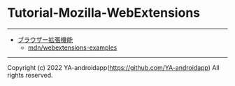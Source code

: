 # Tutorial-Mozilla-WebExtensions

---

* [ブラウザー拡張機能](https://developer.mozilla.org/ja/docs/Mozilla/Add-ons/WebExtensions)
  * [mdn/webextensions-examples](https://github.com/mdn/webextensions-examples)

---

Copyright (c) 2022 YA-androidapp(https://github.com/YA-androidapp) All rights reserved.
